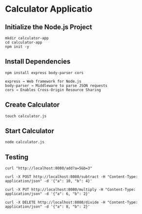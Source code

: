 # Calculator Applicatio

## Initialize the Node.js Project

    mkdir calculator-app
    cd calculator-app
    npm init -y

## Install Dependencies

    npm install express body-parser cors

    express → Web framework for Node.js
    body-parser → Middleware to parse JSON requests
    cors → Enables Cross-Origin Resource Sharing

## Create Calculator
    
    touch calculator.js

## Start Calculator
    node calculator.js

## Testing

    curl "http://localhost:8080/add?a=5&b=3"
    
    curl -X POST http://localhost:8080/subtract -H "Content-Type: application/json" -d '{"a": 10, "b": 4}'

    curl -X PUT http://localhost:8080/multiply -H "Content-Type: application/json" -d '{"a": 6, "b": 2}'

    curl -X DELETE http://localhost:8080/divide -H "Content-Type: application/json" -d '{"a": 8, "b": 2}'
